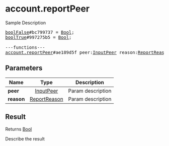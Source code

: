 # account.reportPeer

Sample Description

<pre>
<a href="../constructor/boolFalse">boolFalse</a>#bc799737 = <a href="../type/Bool.md">Bool</a>;
<a href="../constructor/boolTrue">boolTrue</a>#997275b5 = <a href="../type/Bool.md">Bool</a>;

---functions---
<a href="../method/account.reportPeer.md">account.reportPeer</a>#ae189d5f peer:<a href="../type/InputPeer.md">InputPeer</a> reason:<a href="../type/ReportReason.md">ReportReason</a> = <a href="../type/Bool.md">Bool</a>;
</pre>

## Parameters

| Name | Type | Description |
|------|:----:|-------------|
| **peer** | <a href="../type/InputPeer.md">InputPeer</a> | Param description |
| **reason** | <a href="../type/ReportReason.md">ReportReason</a> | Param description |

## Result

Returns <a href="../type/Bool.md">Bool</a>

Describe the result

